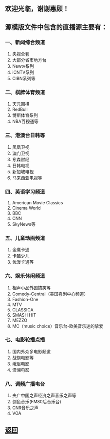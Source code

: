 ## 欢迎光临，谢谢惠顾！

## 源模版文件中包含的直播源主要有：

### 一、新闻综合频道

1. 央视全套
2. 大部分省市地方台
3. Newtv系列
4. iCNTV系列
5. CIBN系列等

### 二、棋牌体育频道

1. 天元围棋
2. RedBull
3. 博斯体育系列
4. NBA百视通等

### 三、港澳台日韩等

1. 凤凰卫视
2. 澳门卫视
3. 东森财经
4. 日韩电视
5. 新加坡电视
6. 马来西亚电视等

### 四、英语学习频道

1. American Movie Classics
2. Cinema World
3. BBC
4. CNN
5. SkyNews等

### 五、儿童动画频道

1. 金鹰卡通
2. 卡酷少儿
3. 优漫卡通等

### 六、娱乐休闲频道

1. 相声小品外国搞笑等
2. Comedy-Central（美国喜剧中心频道）
3. Fashion-One
4. MTV
5. CLASSICA
6. SMASH HIT
7. MEZZO
8. MC（music choice）音乐台-欧美音乐迷的挚爱

### 七、电影轮播点播

1. 国内外众多电影频道
2. 战旗电影等
3. 峨眉电影
4. 潇湘电影

###  八、调频广播电台

1. 央广中国之声经济之声音乐之声等
2. 剑鱼音乐(FM80后音乐台)
3. CNR音乐之声
4. VOA

## [返回](http://TVPlayerSupport.github.io/TVPlayerSupport/)

